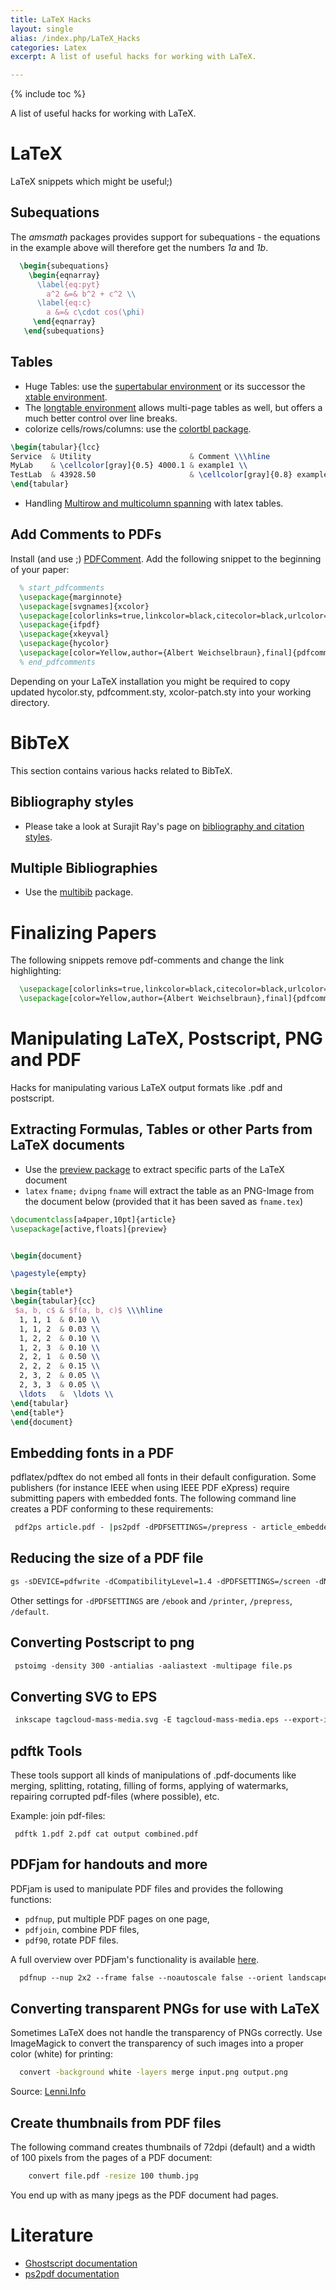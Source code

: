 ```yaml
---
title: LaTeX Hacks
layout: single
alias: /index.php/LaTeX_Hacks
categories: Latex
excerpt: A list of useful hacks for working with LaTeX.

---
```

{% include toc %}

A list of useful hacks for working with LaTeX.

LaTeX
=====

LaTeX snippets which might be useful;)

Subequations
------------

The *amsmath* packages provides support for subequations - the equations
in the example above will therefore get the numbers *1a* and *1b*.

``` LaTeX
  \begin{subequations}
    \begin{eqnarray}
      \label{eq:pyt}
        a^2 &=& b^2 + c^2 \\
      \label{eq:c}
        a &=& c\cdot cos(\phi)
     \end{eqnarray}
   \end{subequations}
```

Tables
------

-   Huge Tables: use the [supertabular
    environment](http://www.ifi.uio.no/it/latex-links/supertabular.pdf)
    or its successor the [xtable
    environment](http://www.ctan.org/tex-archive/macros/latex/contrib/xtab/xtab.pdf).
-   The [longtable
    environment](ftp://ftp.tex.ac.uk/tex-archive/macros/latex/required/tools/longtable)
    allows multi-page tables as well, but offers a much better control
    over line breaks.
-   colorize cells/rows/columns: use the [colortbl
    package](http://www.ctan.org/tex-archive/macros/latex/contrib/colortbl/colortbl.pdf).

``` latex
\begin{tabular}{lcc}
Service  & Utility                      & Comment \\\hline
MyLab    & \cellcolor[gray]{0.5} 4000.1 & example1 \\
TestLab  & 43928.50                     & \cellcolor[gray]{0.8} example2 \\
\end{tabular}
```

-   Handling [Multirow and multicolumn
    spanning](http://andrewjpage.com/index.php?/archives/43-Multirow-and-multicolumn-spanning-with-latex-tables.html)
    with latex tables.

Add Comments to PDFs
--------------------

Install (and use ;)
[PDFComment](http://pdfcomment.josef-kleber.de/en_index.htm). Add the
following snippet to the beginning of your paper:

``` LaTeX
  % start_pdfcomments
  \usepackage{marginnote}
  \usepackage[svgnames]{xcolor}
  \usepackage[colorlinks=true,linkcolor=black,citecolor=black,urlcolor=blue,plainpages=false,linktocpage]{hyperref}
  \usepackage{ifpdf}
  \usepackage{xkeyval}
  \usepackage{hycolor}
  \usepackage[color=Yellow,author={Albert Weichselbraun},final]{pdfcomment}
  % end_pdfcomments
```

Depending on your LaTeX installation you might be required to copy
updated hycolor.sty, pdfcomment.sty, xcolor-patch.sty into your working
directory.

BibTeX
======

This section contains various hacks related to BibTeX.

Bibliography styles
-------------------

-   Please take a look at Surajit Ray's page on [bibliography and
    citation styles](http://www.stat.psu.edu/~surajit/present/bib.htm).

Multiple Bibliographies
-----------------------

-   Use the
    [multibib](http://www.ctan.org/tex-archive/macros/latex/contrib/multibib/) package.

Finalizing Papers
=================

The following snippets remove pdf-comments and change the link
highlighting:

``` LaTeX
  \usepackage[colorlinks=true,linkcolor=black,citecolor=black,urlcolor=blue,plainpages=false,linktocpage]{hyperref}
  \usepackage[color=Yellow,author={Albert Weichselbraun},final]{pdfcomment}
```

Manipulating LaTeX, Postscript, PNG and PDF
===========================================

Hacks for manipulating various LaTeX output formats like .pdf and
postscript.

Extracting Formulas, Tables or other Parts from LaTeX documents
---------------------------------------------------------------

-   Use the [preview
    package](http://www.ctan.org/tex-archive/macros/latex/contrib/preview/)
    to extract specific parts of the LaTeX document
-   `latex` `fname;` `dvipng` `fname` will extract the table as an
    PNG-Image from the document below (provided that it has been saved
    as `fname.tex`)

``` LaTeX
\documentclass[a4paper,10pt]{article}
\usepackage[active,floats]{preview}


\begin{document}

\pagestyle{empty}

\begin{table*}
\begin{tabular}{cc}
 $a, b, c$ & $f(a, b, c)$ \\\hline
  1, 1, 1  & 0.10 \\
  1, 1, 2  & 0.03 \\
  1, 2, 2  & 0.10 \\
  1, 2, 3  & 0.10 \\
  2, 2, 1  & 0.50 \\
  2, 2, 2  & 0.15 \\
  2, 3, 2  & 0.05 \\
  2, 3, 3  & 0.05 \\
  \ldots   &  \ldots \\
\end{tabular}
\end{table*}
\end{document}
```

Embedding fonts in a PDF
------------------------

pdflatex/pdftex do not embed all fonts in their default configuration.
Some publishers (for instance IEEE when using IEEE PDF eXpress) require
submitting papers with embedded fonts. The following command line
creates a PDF conforming to these requirements:

```bash
 pdf2ps article.pdf - |ps2pdf -dPDFSETTINGS=/prepress - article_embedded.pdf
```

Reducing the size of a PDF file
-------------------------------

```bash
gs -sDEVICE=pdfwrite -dCompatibilityLevel=1.4 -dPDFSETTINGS=/screen -dNOPAUSE -dQUIET -dBATCH -sOutputFile=output.pdf input.pdf
```

Other settings for `-dPDFSETTINGS` are `/ebook` and `/printer`, `/prepress`,
`/default`.

Converting Postscript to png
----------------------------

```bash
 pstoimg -density 300 -antialias -aaliastext -multipage file.ps
```

Converting SVG to EPS
---------------------

```bash
 inkscape tagcloud-mass-media.svg -E tagcloud-mass-media.eps --export-ignore-filters --export-ps-level=3
```

pdftk Tools
-----------

These tools support all kinds of manipulations of .pdf-documents like
merging, splitting, rotating, filling of forms, applying of watermarks,
repairing corrupted pdf-files (where possible), etc.

Example: join pdf-files:

` pdftk 1.pdf 2.pdf cat output combined.pdf`

PDFjam for handouts and more
----------------------------

PDFjam is used to manipulate PDF files and provides the following
functions:

- `pdfnup`, put multiple PDF pages on one page,
- `pdfjoin`, combine PDF files,
- `pdf90`, rotate PDF files.

A full overview over PDFjam's functionality is available
[here](http://www2.warwick.ac.uk/fac/sci/statistics/staff/academic/firth/software/pdfjam/).

```bash
  pdfnup --nup 2x2 --frame false --noautoscale false --orient landscape --delta "0.2cm 0.3cm" --scale 0.95 slides.pdf
```

Converting transparent PNGs for use with LaTeX
----------------------------------------------

Sometimes LaTeX does not handle the transparency of PNGs correctly. Use
ImageMagick to convert the transparency of such images into a proper
color (white) for printing:

``` bash
  convert -background white -layers merge input.png output.png
```

Source:
[Lenni.Info](http://lenni.info/blog/2009/08/converting-transparent-pngs-for-use-with-latex/)

Create thumbnails from PDF files
--------------------------------

The following command creates thumbnails of 72dpi (default) and a width
of 100 pixels from the pages of a PDF document:

``` bash
    convert file.pdf -resize 100 thumb.jpg
```

You end up with as many jpegs as the PDF document had pages.

Literature
==========

- [Ghostscript documentation](http://pages.cs.wisc.edu/~ghost/doc/)
- [ps2pdf documentation](http://pages.cs.wisc.edu/~ghost/doc/svn/Ps2pdf.htm)

